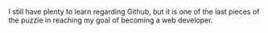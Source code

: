 I still have plenty to learn regarding Github, but it is one of the last pieces of the puzzle in reaching my goal of becoming a web developer.
